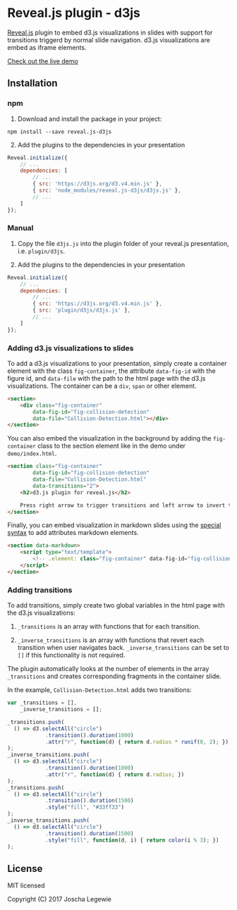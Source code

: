 # Reveal.js plugin - d3js

[Reveal.js](https://github.com/hakimel/reveal.js) plugin to embed d3.js visualizations in slides
with support for transitions triggerd by normal slide navigation. d3.js visualizations are embed as
iframe elements.

[Check out the live demo](http://jlegewie.github.io/reveal.js-d3js-plugin/demo/index.html)


## Installation

### npm

1. Download and install the package in your project:

`npm install --save reveal.js-d3js`

2. Add the plugins to the dependencies in your presentation

```javascript
Reveal.initialize({
	// ...
	dependencies: [
		// ...
		{ src: 'https://d3js.org/d3.v4.min.js' },
		{ src: 'node_modules/reveal.js-d3js/d3js.js' },
		// ...
	]
});
```

### Manual

1. Copy the file `d3js.js` into the plugin folder of your reveal.js presentation, i.e. `plugin/d3js`.

2. Add the plugins to the dependencies in your presentation

```javascript
Reveal.initialize({
	// ...
	dependencies: [
		// ...
		{ src: 'https://d3js.org/d3.v4.min.js' },
		{ src: 'plugin/d3js/d3js.js' },
		// ...
	]
});
```

### Adding d3.js visualizations to slides

To add a d3.js visualizations to your presentation, simply create a container element with the
class `fig-container`, the attribute `data-fig-id` with the figure id, and `data-file` with the
path to the html page with the d3.js visualizations. The container can be a `div`, `span` or other
element.

```html
<section>
    <div class="fig-container"
        data-fig-id="fig-collision-detection"
        data-file="Collision-Detection.html"></div>
</section>
```

You can also embed the visualization in the background by adding the `fig-container` class to
the section element like in the demo under `demo/index.html`.

```html
<section class="fig-container"
        data-fig-id="fig-collision-detection"
        data-file="Collision-Detection.html"
        data-transitions="2">
    <h2>d3.js plugin for reveal.js</h2>

    Press right arrow to trigger transitions and left arrow to invert transition.
</section>
```

Finally, you can embed visualization in markdown slides using the
[special syntax](https://github.com/hakimel/reveal.js/#element-attributes) to add attributes
markdown elements.

```html
<section data-markdown>
    <script type="text/template">
        <!-- .element: class="fig-container" data-fig-id="fig-collision-detection" data-file="Collision-Detection.html"-->
    </script>
</section>
```

### Adding transitions

To add transitions, simply create two global variables in the html page with the d3.js
visualizations:

1. `_transitions` is an array with functions that for each transition.

2. `_inverse_transitions` is an array with functions that revert each transition when user
navigates back. `_inverse_transitions` can be set to `[]` if this functionality is not required.

The plugin automatically looks at the number of elements in the array `_transitions` and creates
corresponding fragments in the container slide.

In the example, `Collision-Detection.html` adds two transitions:

```javascript
var _transitions = [],
    _inverse_transitions = [];

_transitions.push(
  () => d3.selectAll("circle")
 			.transition().duration(1000)
 			.attr("r", function(d) { return d.radius * runif(0, 2); })
);
_inverse_transitions.push(
  () => d3.selectAll("circle")
  			.transition().duration(1000)
  			.attr("r", function(d) { return d.radius; })
);
_transitions.push(
  () => d3.selectAll("circle")
  			.transition().duration(1500)
  			.style("fill", "#33ff33")
);
_inverse_transitions.push(
  () => d3.selectAll("circle")
  			.transition().duration(1500)
  			.style("fill", function(d, i) { return color(i % 3); })
);
```


## License

MIT licensed

Copyright (C) 2017 Joscha Legewie
